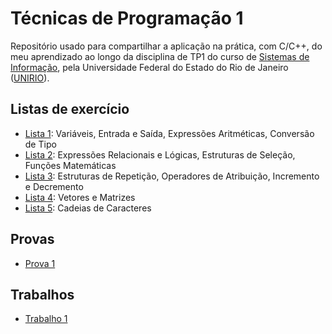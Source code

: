 # Técnicas de Programação 1
Repositório usado para compartilhar a aplicação na prática, com C/C++, do meu aprendizado ao longo da disciplina de TP1 do curso de [Sistemas de Informação](si), pela Universidade Federal do Estado do Rio de Janeiro ([UNIRIO](unirio)).

## Listas de exercício
- [Lista 1](l1): Variáveis, Entrada e Saída, Expressões Aritméticas, Conversão de Tipo
- [Lista 2](l2): Expressões Relacionais e Lógicas, Estruturas de Seleção, Funções Matemáticas
- [Lista 3](l3): Estruturas de Repetição, Operadores de Atribuição, Incremento e Decremento
- [Lista 4](l4): Vetores e Matrizes
- [Lista 5](l5): Cadeias de Caracteres

## Provas
- [Prova 1](p1)

## Trabalhos
- [Trabalho 1](t1)

[si]: <https://bsi.uniriotec.br>
[unirio]: <http://www.unirio.br>
[l1]: <https://github.com/davilimabr/bsi-tecnicas-de-programacao-1/tree/main/listas-de-exercicio/lista-1>
[l2]: <https://github.com/davilimabr/bsi-tecnicas-de-programacao-1/tree/main/listas-de-exercicio/lista-2>
[l3]: <https://github.com/davilimabr/bsi-tecnicas-de-programacao-1/tree/main/listas-de-exercicio/lista-3>
[l4]: <https://github.com/davilimabr/bsi-tecnicas-de-programacao-1/tree/main/listas-de-exercicio/lista-4>
[l5]: <https://github.com/davilimabr/bsi-tecnicas-de-programacao-1/tree/main/listas-de-exercicio/lista-5>
[p1]: <https://github.com/davilimabr/bsi-tecnicas-de-programacao-1/tree/main/provas/prova-1>
[t1]: <https://github.com/davilimabr/bsi-tecnicas-de-programacao-1/tree/main/trabalhos/trabalho-1>

